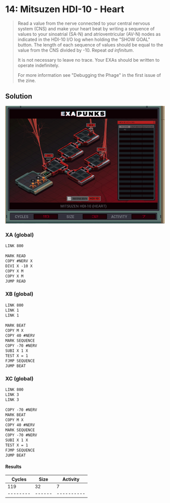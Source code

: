 # 14: Mitsuzen HDI-10 - Heart

> Read a value from the nerve connected to your central nervous system (CNS) and make your heart beat by writing a sequence of values to your sinoatrial (SA-N) and atrioventricular (AV-N) nodes as indicated in the HDI-10 I/O log when holding the "SHOW GOAL" button. The length of each sequence of values should be equal to the value from the CNS divided by -10. Repeat _ad infinitum_.
> 
> It is not necessary to leave no trace. Your EXAs should be written to operate indefinitely.
> 
> For more information see "Debugging the Phage" in the first issue of the zine.

## Solution

<div align="center"><img src="EXAPUNKS - Mitsuzen HDI-10 (119, 32, 7, 2022-12-05-19-22-20).gif" /></div>

### XA (global)
```exa
LINK 800

MARK READ
COPY #NERV X
DIVI X -10 X
COPY X M
COPY X M
JUMP READ
```

### XB (global)
```exa
LINK 800
LINK 1
LINK 1

MARK BEAT
COPY M X
COPY 40 #NERV
MARK SEQUENCE
COPY -70 #NERV
SUBI X 1 X
TEST X = 1
FJMP SEQUENCE
JUMP BEAT
```

### XC (global)
```exa
LINK 800
LINK 3
LINK 3

COPY -70 #NERV
MARK BEAT
COPY M X
COPY 40 #NERV
MARK SEQUENCE
COPY -70 #NERV
SUBI X 1 X
TEST X = 1
FJMP SEQUENCE
JUMP BEAT

```

#### Results
| Cycles | Size | Activity |
|--------|------|----------|
| 119    | 32   | 7        |
|--------|------|----------|
